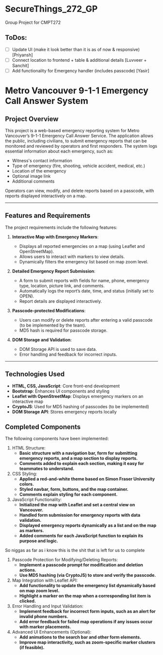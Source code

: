 # SecureThings_272_GP

Group Project for CMPT272

## ToDos:

- [ ] Update UI (make it look better than it is as of now & responsive) [Priyansh]
- [ ] Connect location to frontend + table & additional details [Luvveer + Sanchit]
- [ ] Add functionality for Emergency handler (includes passcode) [Yasir]

# Metro Vancouver 9-1-1 Emergency Call Answer System

## Project Overview

This project is a web-based emergency reporting system for Metro Vancouver’s 9-1-1 Emergency Call Answer Service. The application allows the public, including civilians, to submit emergency reports that can be monitored and reviewed by operators and first responders. The system logs essential information about each emergency, such as:

- Witness's contact information
- Type of emergency (fire, shooting, vehicle accident, medical, etc.)
- Location of the emergency
- Optional image link
- Additional comments

Operators can view, modify, and delete reports based on a passcode, with reports displayed interactively on a map.

---

## Features and Requirements

The project requirements include the following features:

1. **Interactive Map with Emergency Markers**:

   - Displays all reported emergencies on a map (using Leaflet and OpenStreetMap).
   - Allows users to interact with markers to view details.
   - Dynamically filters the emergency list based on map zoom level.

2. **Detailed Emergency Report Submission**:

   - A form to submit reports with fields for name, phone, emergency type, location, picture link, and comments.
   - Automatically logs the report’s date, time, and status (initially set to OPEN).
   - Report details are displayed interactively.

3. **Passcode-protected Modifications**:

   - Users can modify or delete reports after entering a valid passcode (to be implemented by the team).
   - MD5 hash is required for passcode storage.

4. **DOM Storage and Validation**:
   - DOM Storage API is used to save data.
   - Error handling and feedback for incorrect inputs.

---

## Technologies Used

- **HTML, CSS, JavaScript**: Core front-end development
- **Bootstrap**: Enhances UI components and styling
- **Leaflet with OpenStreetMap**: Displays emergency markers on an interactive map
- **CryptoJS**: Used for MD5 hashing of passcodes (to be implemented)
- **DOM Storage API**: Stores emergency reports locally

## Completed Components

The following components have been implemented:

1. HTML Structure:
   - **Basic structure with a navigation bar, form for submitting emergency reports, and a map section to display reports.**
   - **Comments added to explain each section, making it easy for teammates to understand.**
2. CSS Styling:
   - **Applied a red-and-white theme based on Simon Fraser University colors.**
   - **Styled navbar, form, buttons, and the map container.**
   - **Comments explain styling for each component.**
3. JavaScript Functionality:
   - **Initialized the map with Leaflet and set a central view on Vancouver.**
   - **Handled form submission for emergency reports with data validation.**
   - **Displayed emergency reports dynamically as a list and on the map as markers.**
   - **Added comments for each JavaScript function to explain its purpose and logic.**

So niggas as far as i know this is the shit that is left for us to complete

1. Passcode Protection for Modifying/Deleting Reports:
   - **Implement a passcode prompt for modification and deletion actions.**
   - **Use MD5 hashing (via CryptoJS) to store and verify the passcode.**
2. Map Integration with Leaflet API:
   - **Add functionality to update the emergency list dynamically based on map zoom level.**
   - **Highlight a marker on the map when a corresponding list item is clicked.**
3. Error Handling and Input Validation:
   - **Implement feedback for incorrect form inputs, such as an alert for invalid phone numbers.**
   - **Add error feedback for failed map operations if any issues occur with marker placements.**
4. Advanced UI Enhancements (Optional):
   - **Add animations to the search bar and other form elements.**
   - **Improve map interactivity, such as zoom-specific marker clusters (if feasible).**
